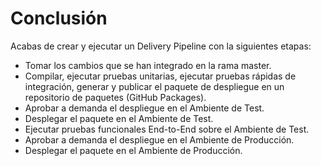 # Conclusión

Acabas de crear y ejecutar un Delivery Pipeline con la siguientes etapas:

* Tomar los cambios que se han integrado en la rama master.
* Compilar, ejecutar pruebas unitarias, ejecutar pruebas rápidas de integración, generar y publicar el paquete de despliegue en un repositorio de paquetes (GitHub Packages).
* Aprobar a demanda el despliegue en el Ambiente de Test.
* Desplegar el paquete en el Ambiente de Test.
* Ejecutar pruebas funcionales End-to-End sobre el Ambiente de Test.
* Aprobar a demanda el despliegue en el Ambiente de Producción.
* Desplegar el paquete en el Ambiente de Producción.